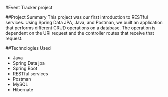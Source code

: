 #Event Tracker project

##Project Summary
This project was our first introduction to RESTful services. Using Spring Data JPA, Java, and Postman, we built an application that performs different CRUD operations on a database. The operation is dependent on the URI request and the controller routes that receive that request.

##Technologies Used
* Java
* Spring Data jpa
* Spring Boot
* RESTful services
* Postman
* MySQL
* Hibernate
